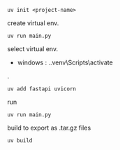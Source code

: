     uv init <project-name>

create virtual env.

    uv run main.py 

select virtual env. 
- windows : .\.venv\Scripts\activate

.

    uv add fastapi uvicorn

run

    uv run main.py

build to export as .tar.gz files
    
    uv build